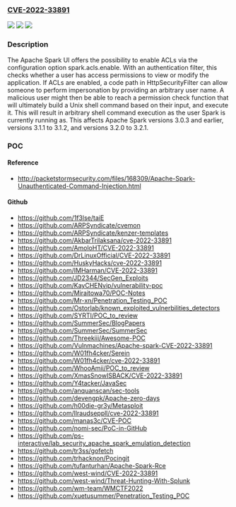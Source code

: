 ### [CVE-2022-33891](https://cve.mitre.org/cgi-bin/cvename.cgi?name=CVE-2022-33891)
![](https://img.shields.io/static/v1?label=Product&message=Apache%20Spark&color=blue)
![](https://img.shields.io/static/v1?label=Version&message=3.0.3%20and%20earlier%3C%3D%203.0.3%20&color=brighgreen)
![](https://img.shields.io/static/v1?label=Vulnerability&message=CWE-78%20Improper%20Neutralization%20of%20Special%20Elements%20used%20in%20an%20OS%20Command%20('OS%20Command%20Injection')&color=brighgreen)

### Description

The Apache Spark UI offers the possibility to enable ACLs via the configuration option spark.acls.enable. With an authentication filter, this checks whether a user has access permissions to view or modify the application. If ACLs are enabled, a code path in HttpSecurityFilter can allow someone to perform impersonation by providing an arbitrary user name. A malicious user might then be able to reach a permission check function that will ultimately build a Unix shell command based on their input, and execute it. This will result in arbitrary shell command execution as the user Spark is currently running as. This affects Apache Spark versions 3.0.3 and earlier, versions 3.1.1 to 3.1.2, and versions 3.2.0 to 3.2.1.

### POC

#### Reference
- http://packetstormsecurity.com/files/168309/Apache-Spark-Unauthenticated-Command-Injection.html

#### Github
- https://github.com/1f3lse/taiE
- https://github.com/ARPSyndicate/cvemon
- https://github.com/ARPSyndicate/kenzer-templates
- https://github.com/AkbarTrilaksana/cve-2022-33891
- https://github.com/AmoloHT/CVE-2022-33891
- https://github.com/DrLinuxOfficial/CVE-2022-33891
- https://github.com/HuskyHacks/cve-2022-33891
- https://github.com/IMHarman/CVE-2022-33891
- https://github.com/JD2344/SecGen_Exploits
- https://github.com/KayCHENvip/vulnerability-poc
- https://github.com/Miraitowa70/POC-Notes
- https://github.com/Mr-xn/Penetration_Testing_POC
- https://github.com/Ostorlab/known_exploited_vulnerbilities_detectors
- https://github.com/SYRTI/POC_to_review
- https://github.com/SummerSec/BlogPapers
- https://github.com/SummerSec/SummerSec
- https://github.com/Threekiii/Awesome-POC
- https://github.com/Vulnmachines/Apache-spark-CVE-2022-33891
- https://github.com/W01fh4cker/Serein
- https://github.com/W01fh4cker/cve-2022-33891
- https://github.com/WhooAmii/POC_to_review
- https://github.com/XmasSnowISBACK/CVE-2022-33891
- https://github.com/Y4tacker/JavaSec
- https://github.com/anquanscan/sec-tools
- https://github.com/devengpk/Apache-zero-days
- https://github.com/h00die-gr3y/Metasploit
- https://github.com/llraudseppll/cve-2022-33891
- https://github.com/manas3c/CVE-POC
- https://github.com/nomi-sec/PoC-in-GitHub
- https://github.com/ps-interactive/lab_security_apache_spark_emulation_detection
- https://github.com/tr3ss/gofetch
- https://github.com/trhacknon/Pocingit
- https://github.com/tufanturhan/Apache-Spark-Rce
- https://github.com/west-wind/CVE-2022-33891
- https://github.com/west-wind/Threat-Hunting-With-Splunk
- https://github.com/wm-team/WMCTF2022
- https://github.com/xuetusummer/Penetration_Testing_POC

